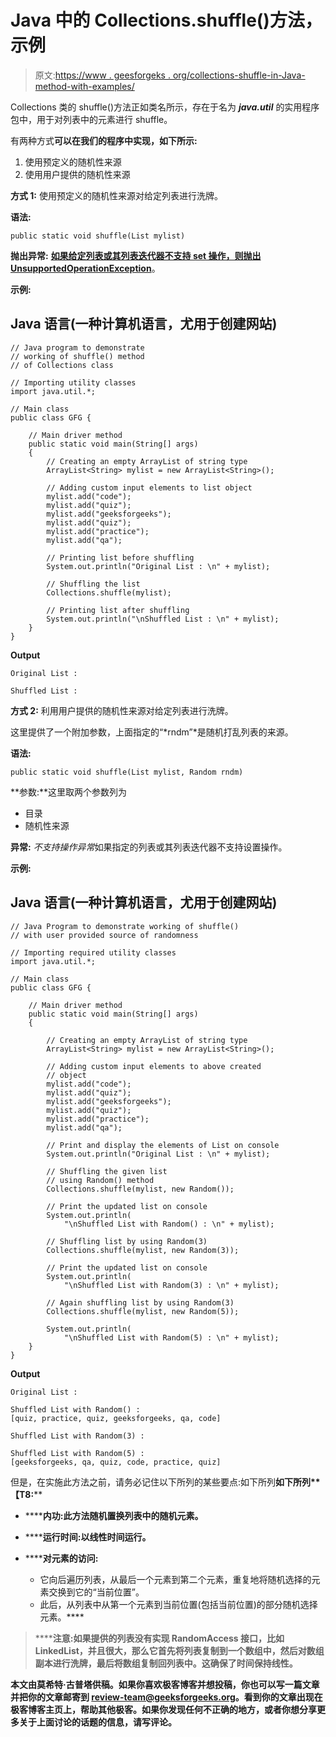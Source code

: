 # Java 中的 Collections.shuffle()方法，示例

> 原文:[https://www . geesforgeks . org/collections-shuffle-in-Java-method-with-examples/](https://www.geeksforgeeks.org/collections-shuffle-method-in-java-with-examples/)

Collections 类的 shuffle()方法正如类名所示，存在于名为 ***java.util*** 的实用程序包中，用于对列表中的元素进行 shuffle。

有两种方式**可以在我们的程序中实现，如下所示:**

1.  使用预定义的随机性来源
2.  使用用户提供的随机性来源

**方式 1:** 使用预定义的随机性来源对给定列表进行洗牌。

**语法:**

```
public static void shuffle(List mylist)
```

**抛出异常:** [**如果给定列表或其列表迭代器不支持 set 操作，则抛出 UnsupportedOperationException**](https://www.geeksforgeeks.org/how-to-solve-java-list-unsupportedoperationexception/)。

**示例:**

## Java 语言(一种计算机语言，尤用于创建网站)

```
// Java program to demonstrate
// working of shuffle() method
// of Collections class

// Importing utility classes
import java.util.*;

// Main class
public class GFG {

    // Main driver method
    public static void main(String[] args)
    {
        // Creating an empty ArrayList of string type
        ArrayList<String> mylist = new ArrayList<String>();

        // Adding custom input elements to list object
        mylist.add("code");
        mylist.add("quiz");
        mylist.add("geeksforgeeks");
        mylist.add("quiz");
        mylist.add("practice");
        mylist.add("qa");

        // Printing list before shuffling
        System.out.println("Original List : \n" + mylist);

        // Shuffling the list
        Collections.shuffle(mylist);

        // Printing list after shuffling
        System.out.println("\nShuffled List : \n" + mylist);
    }
}
```

**Output**

```
Original List : 

Shuffled List : 

```

**方式 2:** 利用用户提供的随机性来源对给定列表进行洗牌。

这里提供了一个附加参数，上面指定的“*rndm”*是随机打乱列表的来源。

**语法:**

```
public static void shuffle(List mylist, Random rndm)
```

**参数:**这里取两个参数列为

*   目录
*   随机性来源

**异常:** *不支持操作异常*如果指定的列表或其列表迭代器不支持设置操作。

**示例:**

## Java 语言(一种计算机语言，尤用于创建网站)

```
// Java Program to demonstrate working of shuffle()
// with user provided source of randomness

// Importing required utility classes
import java.util.*;

// Main class
public class GFG {

    // Main driver method
    public static void main(String[] args)
    {

        // Creating an empty ArrayList of string type
        ArrayList<String> mylist = new ArrayList<String>();

        // Adding custom input elements to above created
        // object
        mylist.add("code");
        mylist.add("quiz");
        mylist.add("geeksforgeeks");
        mylist.add("quiz");
        mylist.add("practice");
        mylist.add("qa");

        // Print and display the elements of List on console
        System.out.println("Original List : \n" + mylist);

        // Shuffling the given list
        // using Random() method
        Collections.shuffle(mylist, new Random());

        // Print the updated list on console
        System.out.println(
            "\nShuffled List with Random() : \n" + mylist);

        // Shuffling list by using Random(3)
        Collections.shuffle(mylist, new Random(3));

        // Print the updated list on console
        System.out.println(
            "\nShuffled List with Random(3) : \n" + mylist);

        // Again shuffling list by using Random(3)
        Collections.shuffle(mylist, new Random(5));

        System.out.println(
            "\nShuffled List with Random(5) : \n" + mylist);
    }
}
```

**Output**

```
Original List : 

Shuffled List with Random() : 
[quiz, practice, quiz, geeksforgeeks, qa, code]

Shuffled List with Random(3) : 

Shuffled List with Random(5) : 
[geeksforgeeks, qa, quiz, code, practice, quiz]
```

但是，在实施此方法之前，请务必记住以下所列的某些要点:如下所列****如下所列**【T8:******

*   ********内功:**此方法随机置换列表中的随机元素。******
*   ******运行时间:**以线性时间运行。****
*   ******对元素的访问:**

    *   它向后遍历列表，从最后一个元素到第二个元素，重复地将随机选择的元素交换到它的“当前位置”。
    *   此后，从列表中从第一个元素到当前位置(包括当前位置)的部分随机选择元素。**** 

> ******注意:**如果提供的列表没有实现 RandomAccess 接口，比如 LinkedList，并且很大，那么它首先将列表复制到一个数组中，然后对数组副本进行洗牌，最后将数组复制回列表中。这确保了时间保持线性。****

****本文由**莫希特·古普塔**供稿。如果你喜欢极客博客并想投稿，你也可以写一篇文章并把你的文章邮寄到 review-team@geeksforgeeks.org。看到你的文章出现在极客博客主页上，帮助其他极客。如果你发现任何不正确的地方，或者你想分享更多关于上面讨论的话题的信息，请写评论。****